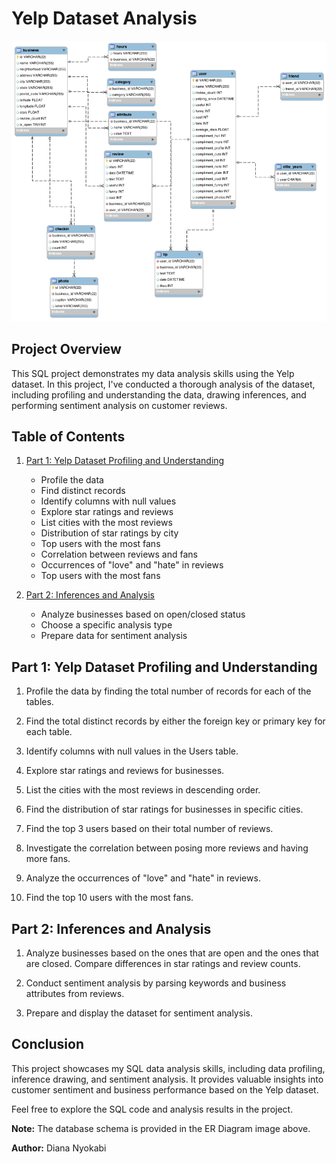 # Yelp Dataset Analysis

![Yelp ER Diagram](https://github.com/deedee-ke/data-analysis/blob/main/sql%20projects/Profiling%20and%20Analyzing%20the%20Yelp%20Dataset/YelpERDiagram.png?raw=true)

## Project Overview

This SQL project demonstrates my data analysis skills using the Yelp dataset. In this project, I've conducted a thorough analysis of the dataset, including profiling and understanding the data, drawing inferences, and performing sentiment analysis on customer reviews.

## Table of Contents

1. [Part 1: Yelp Dataset Profiling and Understanding](#part-1-yelp-dataset-profiling-and-understanding)
    - Profile the data
    - Find distinct records
    - Identify columns with null values
    - Explore star ratings and reviews
    - List cities with the most reviews
    - Distribution of star ratings by city
    - Top users with the most fans
    - Correlation between reviews and fans
    - Occurrences of "love" and "hate" in reviews
    - Top users with the most fans

2. [Part 2: Inferences and Analysis](#part-2-inferences-and-analysis)
    - Analyze businesses based on open/closed status
    - Choose a specific analysis type
    - Prepare data for sentiment analysis

## Part 1: Yelp Dataset Profiling and Understanding

1. Profile the data by finding the total number of records for each of the tables.
   
2. Find the total distinct records by either the foreign key or primary key for each table.

3. Identify columns with null values in the Users table.

4. Explore star ratings and reviews for businesses.

5. List the cities with the most reviews in descending order.

6. Find the distribution of star ratings for businesses in specific cities.

7. Find the top 3 users based on their total number of reviews.

8. Investigate the correlation between posing more reviews and having more fans.

9. Analyze the occurrences of "love" and "hate" in reviews.

10. Find the top 10 users with the most fans.

## Part 2: Inferences and Analysis

1. Analyze businesses based on the ones that are open and the ones that are closed. Compare differences in star ratings and review counts.

2. Conduct sentiment analysis by parsing keywords and business attributes from reviews.

3. Prepare and display the dataset for sentiment analysis.

## Conclusion

This project showcases my SQL data analysis skills, including data profiling, inference drawing, and sentiment analysis. It provides valuable insights into customer sentiment and business performance based on the Yelp dataset.

Feel free to explore the SQL code and analysis results in the project.

**Note:** The database schema is provided in the ER Diagram image above.

**Author:** Diana Nyokabi


